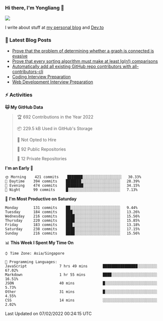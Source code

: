 ### Hi there, I'm Yongliang 👋 
<!--
**tlylt/tlylt** is a ✨ _special_ ✨ repository because its `README.md` (this file) appears on your GitHub profile.

Here are some ideas to get you started:

- 🔭 I’m currently working on ...
- 🌱 I’m currently learning ...
- 👯 I’m looking to collaborate on ...
- 🤔 I’m looking for help with ...
- 💬 Ask me about ...
- 📫 How to reach me: ...
- 😄 Pronouns: ...
- ⚡ Fun fact: ...
-->

<img
align="center"
src="https://github-readme-stats.vercel.app/api/?username=tlylt&theme=dracula"
/>

I write about stuff at [my personal blog](https://www.yongliangliu.com/) and [Dev.to](https://dev.to/tlylt)

### 📕 Latest Blog Posts

<!-- BLOG-POST-LIST:START -->
- [Prove that the problem of determining whether a graph is connected is evasive](https://www.yongliangliu.com/blog/prove-graph-check-connected-evasive/)
- [Prove that every sorting algorithm must make at least lg&lpar;n!&rpar; comparisons](https://www.yongliangliu.com/blog/prove-sorting-at-least-lgn/)
- [Automatically add all existing GitHub repo contributors with all-contributors-cli](https://www.yongliangliu.com/blog/all-contributors-cli-recognize-existing/)
- [Coding Interview Preparation](https://www.yongliangliu.com/blog/coding-interview-prep/)
- [Web Development Interview Preparation](https://www.yongliangliu.com/blog/web-dev-interview-prep/)
<!-- BLOG-POST-LIST:END -->

### ⚡ Activities
<!--START_SECTION:waka-->
**🐱 My GitHub Data** 

> 🏆 692 Contributions in the Year 2022
 > 
> 📦 229.5 kB Used in GitHub's Storage 
 > 
> 🚫 Not Opted to Hire
 > 
> 📜 92 Public Repositories 
 > 
> 🔑 12 Private Repositories  
 > 
**I'm an Early 🐤** 

```text
🌞 Morning    421 commits    ███████░░░░░░░░░░░░░░░░░░   30.33% 
🌆 Daytime    394 commits    ███████░░░░░░░░░░░░░░░░░░   28.39% 
🌃 Evening    474 commits    ████████░░░░░░░░░░░░░░░░░   34.15% 
🌙 Night      99 commits     █░░░░░░░░░░░░░░░░░░░░░░░░   7.13%

```
📅 **I'm Most Productive on Saturday** 

```text
Monday       131 commits    ██░░░░░░░░░░░░░░░░░░░░░░░   9.44% 
Tuesday      184 commits    ███░░░░░░░░░░░░░░░░░░░░░░   13.26% 
Wednesday    216 commits    ████░░░░░░░░░░░░░░░░░░░░░   15.56% 
Thursday     220 commits    ████░░░░░░░░░░░░░░░░░░░░░   15.85% 
Friday       183 commits    ███░░░░░░░░░░░░░░░░░░░░░░   13.18% 
Saturday     238 commits    ████░░░░░░░░░░░░░░░░░░░░░   17.15% 
Sunday       216 commits    ████░░░░░░░░░░░░░░░░░░░░░   15.56%

```


📊 **This Week I Spent My Time On** 

```text
⌚︎ Time Zone: Asia/Singapore

💬 Programming Languages: 
JavaScript               7 hrs 49 mins       ████████████████░░░░░░░░░   67.02% 
Markdown                 1 hr 55 mins        ████░░░░░░░░░░░░░░░░░░░░░   16.51% 
JSON                     40 mins             █░░░░░░░░░░░░░░░░░░░░░░░░   5.73% 
Other                    31 mins             █░░░░░░░░░░░░░░░░░░░░░░░░   4.55% 
CSS                      14 mins             ░░░░░░░░░░░░░░░░░░░░░░░░░   2.02%

```


 Last Updated on 07/02/2022 00:24:15 UTC
<!--END_SECTION:waka-->